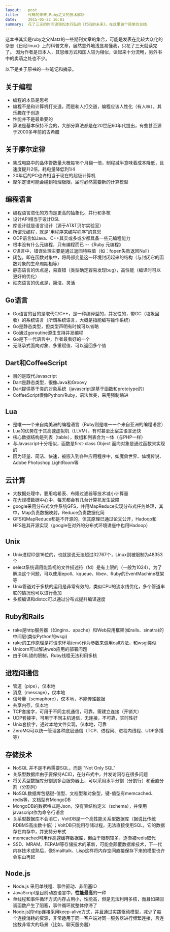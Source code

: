 ```yaml
---
layout:   post
title:    代码的未来,Ruby之父的技术解析
date:     2015-05-22 16:01
summary:  花了三天的时间读完松本行弘的《代码的未来》，在这里做个简单的总结
---
```


这本书其实是ruby之父Matz的一些期刊文章的集合，可能是发表在比较大众化的杂志《日经linux》上的科普文章，居然意外地浅显易懂我，只花了三天就读完了。
因为作者是日本人，其思维方式和国人较为相似，读起来十分流畅，另外书中的卖萌之处也不少。

以下是关于原书的一些笔记和摘录。

## 关于编程
* 编程的本质是思考
* 编程不是和计算机打交道，而是和人打交道，编程应该人性化（有人味），其乐趣在于创造
* 性能并不是最重要的
* 算法是基本保持不变的，大部分算法都是在20世纪60年代提出，有些甚至源于2000多年前的古希腊

## 关于摩尔定律
* 集成电路中的晶体管数量大概每18个月翻一倍，制程减半意味着成本降低，且速度提升2倍，耗电量降低到1/4
* 20年后的PC也许相当于现在的超级计算机
* 摩尔定律可能会碰到物理极限，届时必然需要新的计算模型

## 编程语言
* 编程语言进化的方向是更高的抽象化、并行和多核
* 设计API相当于设计DSL
* 库设计就是语言设计（源于AT&T贝尔实验室）
* 所谓元编程，就是“用程序来编写程序”的意思
* OOP语言如Java、C++其实或多或少都具备一些元编程能力
* 根本没有什么元编程，只有编程而已  --《Ruby 元编程》
* C语言中，错误处理主要是通过返回特殊值（如：fopen失败返回Null）
* 闭包，即在函数对象中，将局部变量这一环境封闭起来的结构（与封闭它的函数对象的生命周期相等）
* 静态语言的优点是，易查错（类型确定容易发现bug），高性能（编译时可以更好的优化）
* 动态语言的优点是，简洁，灵活

## Go语言
* Go语言的目的是取代C/C++，是一种编译型的，并发性的，带GC（垃圾回收）的系统语言（所谓系统语言，大概是指能编写操作系统）
* Go是静态类型，但类型声明有时候可以省略
* Go通过goroutine源生支持并发编程
* Go是下一代语言中，作者最看好的一个
* 无继承式面向对象、多重赋值、可以返回多个值

## Dart和CoffeeScript
* 目的是取代Javascript
* Dart是静态类型，很像Java和Groovy
* Dart提供基于类的对象系统（javascript是基于函数和prototype的）
* CoffeeScript很像Python/Ruby，语法优美，采用强制缩进

## Lua
* 是唯一一个来自南美洲的编程语言（Ruby则是唯一一个来自亚洲的编程语言）
* Lua的优势在于其高速虚拟机（LLVM），有时甚至比宿主语言还快
* 核心数据结构是列表（table），数组和列表合为一体（与PHP一样）
* 与Javascript十分相似，函数是first-class Object 面向对象是通过函数来实现的
* 因为轻量、简洁、快速，被嵌入到各种应用程序中，如魔兽世界、仙境传说、Adobe Photoshop LightRoom等

## 云计算
* 大数据处理中，要用哈希表、布隆过滤器等技术减小计算量
* 在大规模数据中心中，每天都会有几台计算机发生故障
* google采用分布式文件系统GFS，并用MapReduce实现分布式任务处理，其中，Map负责数据映射，Reduce负责数据化简
* GFS和MapReduce都是不开源的，但其原理已通过论文公开，Hadoop和HFS是其开源实现（google在对外的分布式环境讲座中也用Hadoop）

## Unix
* Unix进程ID是16位的，也就是说无法超过32767个，Linux则被限制为48353个
* select系统调用能监视的文件描述符（fd）是有上限的（一般为1024），为了解决这个问题，可以使用epoll、kqueue、libev、Ruby的EventMachine框架等
* Unix管道对于多核的运用是非常有效的，类似CPU的流水线优化，多个管道串联的情况也可以进行叠加
* 多核编译和distcc可以通过分布式提升编译速度

## Ruby和Rails
* rake是http服务器（如nginx、apache）和Web应用框架(如rails、sinatra)的中间层(类似Python的wsgi)
* rake的工作原理是将请求环境(env)作为参数来调用call方法，和wsgi类似
* Unicorn可以解决web应用的部署问题
* 由于GIL锁的限制，Ruby线程无法利用多核

## 进程间通信
* 管道（pipe），仅本地
* 消息（message），仅本地
* 信号量（semaphore），仅本地，不能传递数据
* 共享内存，仅本地
* TCP套接字，可用于不同主机通信，可靠，需建立连接（开销大）
* UDP套接字，可用于不同主机通信，无连接，不可靠，实时性好
* Unix套接字，通过本地文件实现，仅本地，可靠
* ZeroMQ可以统一管理各种底层通信（TCP、进程间、进程内线程、UDP多播等）

## 存储技术
* NoSQL 并不是不再需要SQL，而是 "Not Only SQL"
* 关系型数据库由于要保持ACID，在分布式中，并发访问存在很多问题
* 将关系型数据库分割到多台服务器上，可以采用水平分割（分割行）和垂直分割（分割列）
* NoSQL数据库包括键-值型、文档型和对象型，键-值型有memcached、redis等，文档型有MongoDB
* MongoDB的数据格式是Json，没有表结构定义（schema），并使用javascript作为命令行语言
* 关系型数据库不会消亡，VoltDB是一个高性能关系型数据库（据说比传统RDBMS高出数十倍）；VoltDB只能用存储过程，无法直接使用SQL，它的数据存在内存中，并支持分布式
* memcached可用作高速缓存数据库，但由于限制较多，逐渐被redis取代
* SSD、MRAM、FERAM等存储技术的革新，可能会颠覆数据库技术，下一代内存技术成熟后，像Smalltalk、Lisp这样将内存空间直接保存下来的模型也许会东山再起

## Node.js
* Node.js 采用单线程、事件驱动、非阻塞IO
* JavaScript是目前动态语言中，**性能最高**的一种
* 单线程和事件循环方式内存占用小，性能高，但是无法利用多核，而且如果回调函数产生了阻塞，事件循环就整体停滞了
* Node.js的http连接采用keep-alive方式，并且通过实践驱动模型，减少了每个连接消耗的资源，非常适用于同一客户端对同一服务器进行频繁连接，且连接数非常大的场景（比如，聊天服务器）
